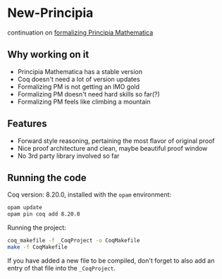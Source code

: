 # New-Principia
continuation on [formalizing Principia Mathematica](https://github.com/LogicalAtomist/principia)

## Why working on it
- Principia Mathematica has a stable version
- Coq doesn't need a lot of version updates
- Formalizing PM is not getting an IMO gold
- Formalizing PM doesn't need hard skills so far(?)
- Formalizing PM feels like climbing a mountain

## Features
- Forward style reasoning, pertaining the most flavor of original proof
- Nice proof architecture and clean, maybe beautiful proof window
- No 3rd party library involved so far

## Running the code

Coq version: 8.20.0, installed with the `opam` environment:

```bash
opam update
opam pin coq add 8.20.0
```
Running the project:

```bash
coq_makefile -f _CoqProject -o CoqMakefile
make -f CoqMakefile
```

If you have added a new file to be compiled, don't forget to also add an entry of that file into the `_CoqProject`.
